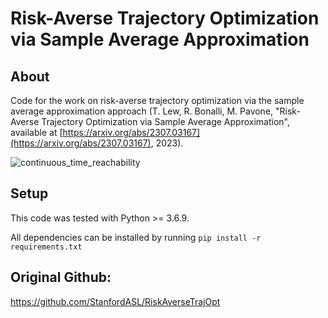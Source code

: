 # Risk-Averse Trajectory Optimization via Sample Average Approximation

## About
Code for the work on risk-averse trajectory optimization via the sample average approximation approach (T. Lew, R. Bonalli, M. Pavone, "Risk-Averse Trajectory Optimization via Sample Average Approximation", available at [https://arxiv.org/abs/2307.03167](https://arxiv.org/abs/2307.03167), 2023).

![continuous_time_reachability](/main_figure.jpg)

## Setup
This code was tested with Python >= 3.6.9.

All dependencies can be installed by running 
``
  pip install -r requirements.txt
``
## Original Github:
https://github.com/StanfordASL/RiskAverseTrajOpt

